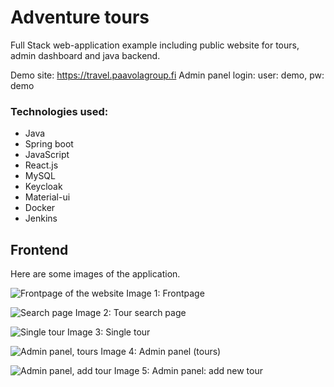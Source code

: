 # Adventure tours
Full Stack web-application example including public website for tours, admin dashboard and java backend.

Demo site: https://travel.paavolagroup.fi
Admin panel login: user: demo, pw: demo

### Technologies used:
- Java
- Spring boot
- JavaScript
- React.js
- MySQL
- Keycloak
- Material-ui
- Docker
- Jenkins

## Frontend
Here are some images of the application. 

![Frontpage of the website](https://i.imgur.com/Tj8eFNb.jpg)
Image 1: Frontpage

![Search page](https://i.imgur.com/zKchZly.jpg)
Image 2: Tour search page

![Single tour](https://i.imgur.com/bF3JXzW.jpg)
Image 3: Single tour

![Admin panel, tours](https://i.imgur.com/2FpfHtF.jpg)
Image 4: Admin panel (tours)

![Admin panel, add tour](https://i.imgur.com/URdLH5K.jpg)
Image 5: Admin panel: add new tour


